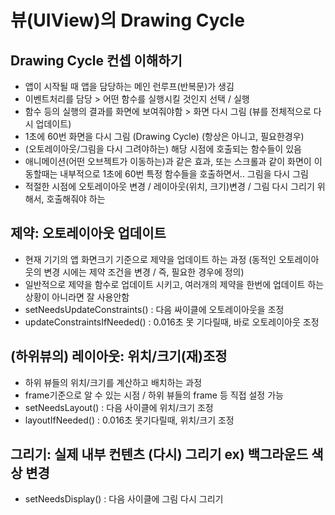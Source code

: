 # 뷰(UIView)의 Drawing Cycle
## Drawing Cycle 컨셉 이해하기
- 앱이 시작될 때 앱을 담당하는 메인 런루프(반복문)가 생김
- 이벤트처리를 담당 > 어떤 함수를 실행시킬 것인지 선택 / 실행
- 함수 등의 실행의 결과를 화면에 보여줘야함 > 화면 다시 그림 (뷰를 전체적으로 다시 업데이트)
- 1초에 60번 화면을 다시 그림 (Drawing Cycle) (항상은 아니고, 필요한경우)
- (오토레이아웃/그림을 다시 그려야하는) 해당 시점에 호출되는 함수들이 있음
- 애니메이션(어떤 오브젝트가 이동하는)과 같은 효과, 또는 스크롤과 같이 화면이 이동할때는 내부적으로 1초에 60번 특정 함수들을 호출하면서.. 그림을 다시 그림
- 적절한 시점에 오토레이아웃 변경 / 레이아웃(위치, 크기)변경 / 그림 다시 그리기 위해서, 호출해줘야 하는 
## 제약: 오토레이아웃 업데이트
- 현재 기기의 앱 화면크기 기준으로 제약을 업데이트 하는 과정 (동적인 오토레이아웃의 변경 시에는 제약 조건을 변경 / 즉, 필요한 경우에 정의)
- 일반적으로 제약을 함수로 업데이트 시키고, 여러개의 제약을 한번에 업데이트 하는 상황이 아니라면 잘 사용안함
- setNeedsUpdateConstraints() : 다음 싸이클에 오토레이아웃을 조정
- updateConstraintsIfNeeded() : 0.016초 못 기다릴때, 바로 오토레이아웃 조정
## (하위뷰의) 레이아웃: 위치/크기(재)조정
- 하위 뷰들의 위치/크기를 계산하고 배치하는 과정
- frame기준으로 알 수 있는 시점 / 하위 뷰들의 frame 등 직접 설정 가능
- setNeedsLayout() : 다음 사이클에 위치/크기 조정
- layoutIfNeeded() : 0.016초 못기다릴때, 위치/크기 조정
## 그리기: 실제 내부 컨텐츠 (다시) 그리기 ex) 백그라운드 색상 변경
- setNeedsDisplay() : 다음 사이클에 그림 다시 그리기
